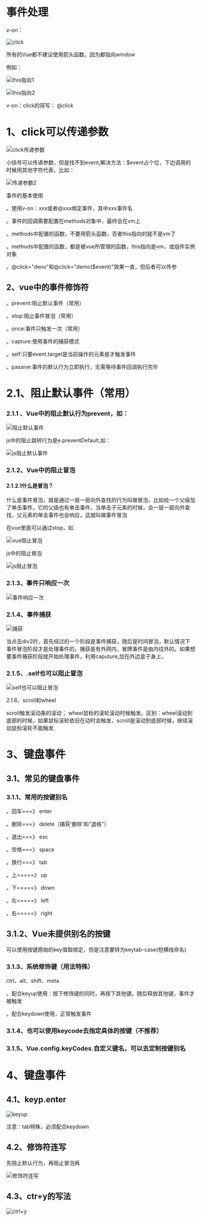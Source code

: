 # 事件处理

v-on：

![click](C:\Users\86173\Desktop\vue\笔记\images\click.png)

所有的Vue都不建议使用箭头函数，因为都指向window

例如：

![this指向1](C:\Users\86173\Desktop\vue\笔记\images\this指向1.png)

![this指向2](C:\Users\86173\Desktop\vue\笔记\images\this指向2.png)

v-on：click的简写：   @click

# 1、click可以传递参数

![click传递参数](C:\Users\86173\Desktop\vue\笔记\images\click传递参数.png)

小括号可以传递参数，但是找不到event,解决方法：$event占个位，下边调用的时候用其他字符代表，比如：

![传递参数2](C:\Users\86173\Desktop\vue\笔记\images\传递参数2.png)

事件的基本使用

。使用v-on：xxx或者@xxx绑定事件，其中xxx事件名

。事件的回调需要配置在methods对象中，最终会在vm上

。methods中配置的函数，不要用箭头函数，否者this指向的就不是vm了

。methods中配置的函数，都是被vue所管理的函数，this指向是vm，或组件实例对象

。@click="deno"和@click="demo($event)"效果一直，但后者可以传参

## 2、vue中的事件修饰符

。prevent:阻止默认事件（常用）

。stop:阻止事件冒泡（常用）

。once:事件只触发一次（常用）

。capture:使用事件的捕获模式

。self:只要event.target是当前操作的元素是才触发事件

。passive:事件的默认行为立即执行，无需等待事件回调执行完毕

# 2.1、阻止默认事件（常用）

### 2.1.1 、Vue中的阻止默认行为prevent，如：

![阻止默认事件](C:\Users\86173\Desktop\vue\笔记\images\阻止默认事件.jpg)

js中的阻止跳转行为是e.preventDefault,如：

![js阻止默认事件](C:\Users\86173\Desktop\vue\笔记\images\js阻止默认事件.png)

### 2.1.2、Vue中的阻止冒泡

#### 2.1.2.1什么是冒泡？

什么是事件冒泡，就是通过一层一层向外查找的行为叫做冒泡，比如给一个父级加了单击事件，它的父级也有单击事件，当单击子元素的时候，会一层一层向外查找，父元素的单击事件也会响应，这就叫做事件冒泡

在vue里面可以通过stop，如

![vue阻止冒泡](C:\Users\86173\Desktop\vue\笔记\images\vue阻止冒泡.png)

js中的阻止冒泡

![js阻止冒泡](C:\Users\86173\Desktop\vue\笔记\images\js阻止冒泡.png)

### 2.1.3、事件只响应一次

![事件响应一次](C:\Users\86173\Desktop\vue\笔记\images\事件响应一次.png)

### 2.1.4、事件捕获

![捕获](C:\Users\86173\Desktop\vue\笔记\images\捕获.png)

当点击div2时，首先经过的一个阶段是事件捕获，随后是时间冒泡，默认情况下事件冒泡阶段才是处理事件的。捕获是有外网内，冒牌事件是由内往外的。如果想要事件捕获阶段就开始处理事件，利用caputure,加在外边盒子身上，

### 2.1.5、.self也可以阻止冒泡

![self也可以阻止冒泡](C:\Users\86173\Desktop\vue\笔记\images\self也可以阻止冒泡.png)

2.1.6、scroll和wheel

scroll触发滚动条的滚动；  wheel鼠标的滚轮滚动时候触发。区别：wheel滚动到底部的时候，如果鼠标滚轮依旧在动时会触发，scroll是滚动到底部时候，继续滚动鼠标滚轮不能触发

# 3、键盘事件

## 3.1、常见的键盘事件

### 3.1.1、常用的按键别名

。回车===》   enter

。删除===》    delete（捕获‘删除’和“退格”）

。退出===》    esc

。空格===》     space

。换行===》     tab

。上=====》   up

。下=====》   down

。左=====》    left

。右=====》    right

## 3.1.2、Vue未提供别名的按键

可以使用按键原始的key值取绑定，但是注意要转为keytab-case(短横线命名)



### 3.1.3、系统修饰键（用法特殊）

ctrl、alt、shift、meta

。配合keyup使用：按下修饰键的同时，再按下其他键。随后释放其他键，事件才被触发

。配合keydown使用，正常触发事件

### 3.1.4、也可以使用keycode去指定具体的按键（不推荐）

### 3.1.5、Vue.config.keyCodes.自定义键名，可以去定制按键别名

# 4、键盘事件

## 4.1、keyp.enter

![keyup](C:\Users\86173\Desktop\vue\笔记\images\keyup.png)

注意：tab特殊，必须配合keydown

## 4.2、修饰符连写

先阻止默认行为，再阻止冒泡再

![修饰符连写](C:\Users\86173\Desktop\vue\笔记\images\修饰符连写.png)

## 4.3、ctr+y的写法

![ctrl+y](C:\Users\86173\Desktop\vue\笔记\images\ctrl+y.png)